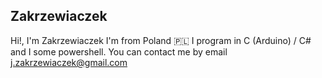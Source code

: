 ## Zakrzewiaczek
Hi!, I'm Zakrzewiaczek
I'm from Poland 🇵🇱
I program in C (Arduino) / C# and I some powershell.
You can contact me by email j.zakrzewiaczek@gmail.com

